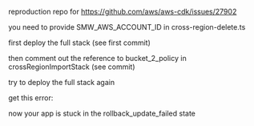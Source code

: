 reproduction repo for https://github.com/aws/aws-cdk/issues/27902

you need to provide SMW_AWS_ACCOUNT_ID in cross-region-delete.ts

first deploy the full stack (see first commit)

then comment out the reference to bucket_2_policy in crossRegionImportStack (see commit)

try to deploy the full stack again

get this error:

now your app is stuck in the rollback_update_failed state
